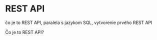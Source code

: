 # REST API

čo je to REST API, paralela s jazykom SQL, vytvorenie prvého REST API

Čo je to REST API?




